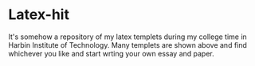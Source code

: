 # Latex-hit

It's somehow a repository of my latex templets during my college time in Harbin Institute of Technology.
Many templets are shown above and find whichever you like and start wrting your own essay and paper.
